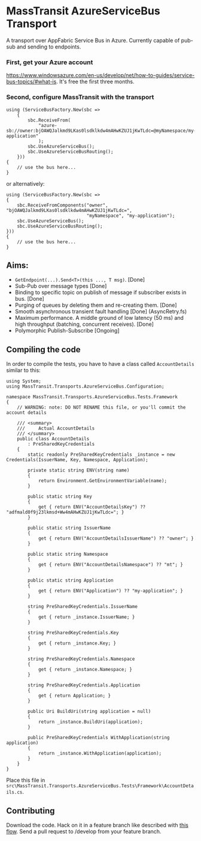 # MassTransit AzureServiceBus Transport

A transport over AppFabric Service Bus in Azure. Currently capable of pub-sub and sending to endpoints.

### First, get your Azure account 

https://www.windowsazure.com/en-us/develop/net/how-to-guides/service-bus-topics/#what-is. It's free the first three months.

### Second, configure MassTransit with the transport

```
using (ServiceBusFactory.New(sbc =>
	{
		sbc.ReceiveFrom(
			"azure-sb://owner:bjOAWQJalkmd9LKas0lsdklkdw4mAHwKZUJ1jKwTLdc=@myNamespace/my-application"
			);
		sbc.UseAzureServiceBus();
		sbc.UseAzureServiceBusRouting();
	}))
{
	// use the bus here...
}
```

or alternatively:

```
using (ServiceBusFactory.New(sbc =>
{
	sbc.ReceiveFromComponents("owner", "bjOAWQJalkmd9LKas0lsdklkdw4mAHwKZUJ1jKwTLdc=", 
							  "myNamespace", "my-application");
	sbc.UseAzureServiceBus();
	sbc.UseAzureServiceBusRouting();
}))
{
	// use the bus here...
}
```

## Aims:

 * `GetEndpoint(...).Send<T>(this ..., T msg)`. [Done]
 * Sub-Pub over message types [Done]
 * Binding to specific topic on publish of message if subscriber exists in bus. [Done]
 * Purging of queues by deleting them and re-creating them. [Done]
 * Smooth asynchronous transient fault handling [Done] (AsyncRetry.fs)
 * Maximum performance. A middle ground of low latency (50 ms) and high throughput (batching, concurrent receives). [Done]
 * Polymorphic Publish-Subscribe [Ongoing] 
 
## Compiling the code

In order to compile the tests, you have to have a class called `AccountDetails` similar to this:

```
using System;
using MassTransit.Transports.AzureServiceBus.Configuration;

namespace MassTransit.Transports.AzureServiceBus.Tests.Framework
{
	// WARNING: note: DO NOT RENAME this file, or you'll commit the account details

	/// <summary>
	/// 	Actual AccountDetails
	/// </summary>
	public class AccountDetails
		: PreSharedKeyCredentials
	{
		static readonly PreSharedKeyCredentials _instance = new Credentials(IssuerName, Key, Namespace, Application);

		private static string ENV(string name)
		{
			return Environment.GetEnvironmentVariable(name);
		}

		public static string Key
		{
			get { return ENV("AccountDetailsKey") ?? "adfmald0f9j23lkmsd+Ww4mAHwKZUJ1jKwTLdc="; }
		}

		public static string IssuerName
		{
			get { return ENV("AccountDetailsIssuerName") ?? "owner"; }
		}

		public static string Namespace
		{
			get { return ENV("AccountDetailsNamespace") ?? "mt"; }
		}

		public static string Application
		{
			get { return ENV("Application") ?? "my-application"; }
		}

		string PreSharedKeyCredentials.IssuerName
		{
			get { return _instance.IssuerName; }
		}

		string PreSharedKeyCredentials.Key
		{
			get { return _instance.Key; }
		}

		string PreSharedKeyCredentials.Namespace
		{
			get { return _instance.Namespace; }
		}

		string PreSharedKeyCredentials.Application
		{
			get { return Application; }
		}

		public Uri BuildUri(string application = null)
		{
			return _instance.BuildUri(application);
		}

		public PreSharedKeyCredentials WithApplication(string application)
		{
			return _instance.WithApplication(application);
		}
	}
}
```

Place this file in `src\MassTransit.Transports.AzureServiceBus.Tests\Framework\AccountDetails.cs`.

## Contributing

Download the code. Hack on it in a feature branch like described with [this flow](https://github.com/haf/Documently/wiki/Git-Workflow). Send a pull request to /develop from your feature branch.